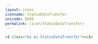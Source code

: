 ```yaml
---
layout: icons
iconname: StatusDataTransfer
unicode: EE66
permalink: /icon/StatusDataTransfer/
---
```


``` html
<i class="mi mi-StatusDataTransfer"></i>
```
